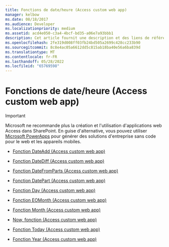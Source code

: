 ```yaml
---
title: Fonctions de date/heure (Access custom web app)
manager: kelbow
ms.date: 08/18/2017
ms.audience: Developer
ms.localizationpriority: medium
ms.assetid: acd4e050-c3a4-4bcf-bd35-a06e7a93bbb1
description: Cet article fournit une description et des liens de référence pour les fonctions de date/heure (accéder à une application web personnalisée).
ms.openlocfilehash: 2fe319d008ff03fb24bd505a2699c428cc233b90
ms.sourcegitcommit: 8c8e4ac05a6612dd5c815ab18ba40e56a6ba839d
ms.translationtype: MT
ms.contentlocale: fr-FR
ms.lasthandoff: 05/28/2022
ms.locfileid: "65769598"
---
```

# <a name="datetime-functions-access-custom-web-app"></a>Fonctions de date/heure (Access custom web app)

> [!IMPORTANT]
> Microsoft ne recommande plus la création et l'utilisation d'applications web Access dans SharePoint. En guise d'alternative, vous pouvez utiliser [Microsoft PowerApps](https://powerapps.microsoft.com/) pour générer des solutions d'entreprise sans code pour le web et les appareils mobiles. 


- [Fonction DateAdd (Access custom web app)](dateadd-function-access-custom-web-app.md)
    
- [Fonction DateDiff (Access custom web app)](datediff-function-access-custom-web-app.md)
    
- [Fonction DateFromParts (Access custom web app)](datefromparts-function-access-custom-web-app.md)
    
- [Fonction DatePart (Access custom web app)](datepart-function-access-custom-web-app.md)
    
- [Fonction Day (Access custom web app)](day-function-access-custom-web-app.md)
    
- [Fonction EOMonth (Access custom web app)](eomonth-function-access-custom-web-app.md)
    
- [Fonction Month (Access custom web app)](month-function-access-custom-web-app.md)
    
- [Now, fonction (Access custom web app)](now-function-access-custom-web-app.md)
    
- [Fonction Today (Access custom web app)](today-function-access-custom-web-app.md)
    
- [Fonction Year (Access custom web app)](year-function-access-custom-web-app.md)
    

